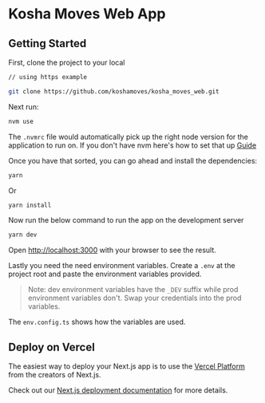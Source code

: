# Kosha Moves Web App

## Getting Started

First, clone the project to your local

```bash
// using https example

git clone https://github.com/koshamoves/kosha_moves_web.git
```

Next run:

```bash
nvm use
```

The `.nvmrc` file would automatically pick up the right node version for the application to run on. If you don't have nvm here's how to set that up [Guide](https://www.freecodecamp.org/news/node-version-manager-nvm-install-guide/)

Once you have that sorted, you can go ahead and install the dependencies:

```bash
yarn 
```
Or
```bash
yarn install
```

Now run the below command to run the app on the development server

```bash
yarn dev
```

Open [http://localhost:3000](http://localhost:3000) with your browser to see the result.

Lastly you need the need environment variables. Create a `.env` at the project root and paste the environment variables provided.

> Note: dev environment variables have the `_DEV` suffix while prod environment variables don't. Swap your credentials into the prod variables.

The `env.config.ts` shows how the variables are used.

## Deploy on Vercel

The easiest way to deploy your Next.js app is to use the [Vercel Platform](https://vercel.com/new?utm_medium=default-template&filter=next.js&utm_source=create-next-app&utm_campaign=create-next-app-readme) from the creators of Next.js.

Check out our [Next.js deployment documentation](https://nextjs.org/docs/deployment) for more details.
